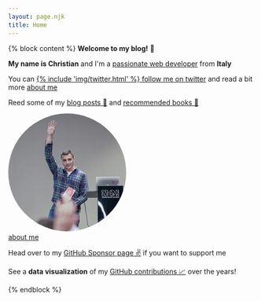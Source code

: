 ```yaml
---
layout: page.njk
title: Home
---
```


{% block content %}
<b>Welcome to my blog!</b> 👋

<b>My name is Christian</b> and I'm a <a href="https://www.linkedin.com/in/christian-fei-6b72b5123/" target="_blank">passionate web developer</a> from <b>Italy</b>

You can <a href="https://twitter.com/christian_fei" target="_blank">
{% include 'img/twitter.html' %} follow me on twitter</a> and read a bit more <a href="/about">about me</a>

Reed some of my <a href="/posts">blog posts 📝</a> and <a href="/books">recommended books 📖</a>

<div class="cf">
  <a href="/about">
    <img style="border-radius: 50%;" src="/assets/images/cf3.jpg"/><br/>about me
  </a>
</div>

Head over to my [GitHub Sponsor page ✌️](https://github.com/sponsors/christian-fei) if you want to support me

See a **data visualization** of my [GitHub contributions 📈](/contributions) over the years!

{% endblock %}
